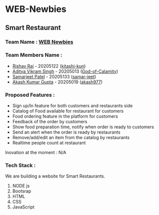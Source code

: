 # WEB-Newbies
## Smart Restaurant

### Team Name : [WEB Newbies](https://github.com/kitashi-kun/WEB-Newbies)

### Team Members Name : 

- [Rishav Raj](https://github.com/kitashi-kun) - 20205122   ([kitashi-kun](https://github.com/kitashi-kun))
- [Aditya Vikram Singh](https://github.com/God-of-Calamity) - 20205013    ([God-of-Calamity](https://github.com/God-of-Calamity))
- [Samarjeet Patel](https://github.com/samar-jeet) - 20205133    ([samar-jeet](https://github.com/samar-jeet))
- [Akash Kumar Gupta](https://github.com/akash977) - 20205019    ([akash977](https://github.com/akash977))

### Proposed Features :

- Sign up/In feature for both customers and restaurants side
- Catalog of Food available for restaurant for customers
- Food ordering feature in the platform for customers
- Feedback of the order by customers
- Show food preparation time, notify when order is ready to customers
- Send an alert when the order is ready by restaurants
- Remove/add/edit an item from the catalog by restaurants
- Realtime people count at restaurant

Inovation at the moment :  N/A

### Tech Stack :

We are building a website for Smart Restaurants.

  
  1. NODE js
  2. Bootsrap
  3. HTML
  4. CSS
  5. JavaScript
   


